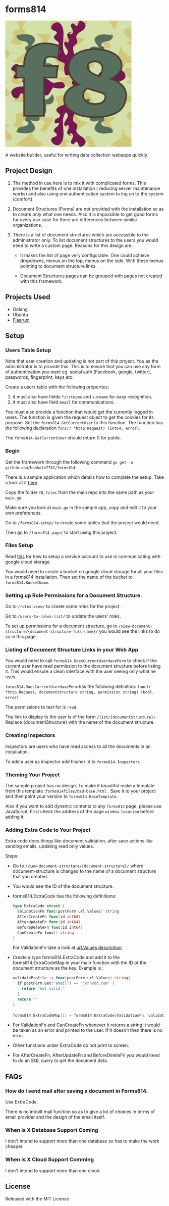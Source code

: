 # forms814

![alt text](https://github.com/bankole7782/forms814/raw/master/forms814.png "Forms814 logo")

A website builder, useful for writing data collection webapps quickly.

## Project Design

1.  The method in use here is to mix it with complicated forms. This provides the
    benefits of one installation ( reducing server maintenance works) and also using
    one authentication system to log on to the system (comfort).

2.  Document Structures (Forms) are not provided with the installation so as to create only what
    one needs. Also it is impossible to get good forms for every use case for there are differences between
    similar organizations.

3.  There is a list of document structures which are accessible to the administrator only.
    To list document structures to the users you would need to write a custom page.
    Reasons for this design are:

    * It makes the list of page very configurable. One could achieve dropdowns, menus on the top, menus on
    the side. With these menus pointing to document structure links.

    * Document Structures pages can be grouped with pages not created with this framework.


## Projects Used

* Golang
* Ubuntu
* [Flaarum](https://github.com/bankole7782/flaarum)


## Setup

### Users Table Setup

Note that user creation and updating is not part of this project. You as the administrator is to provide this. This is to
ensure that you can use any form of authentication you want eg. social auth (Facebook, google, twitter), passwords,
fingerprint, keys etc.

Create a users table with the following properties:

1. it must also have fields `firstname` and `surname` for easy recognition.
2. it must also have field `email` for communications.

You must also provide a function that would get the currently logged in users. The function is given the request object
to get the cookies for its purpose. Set the `forms814.GetCurrentUser` to this function. The function has the following
declaration `func(r *http.Request) (int64, error)`.

The `forms814.GetCurrentUser` should return 0 for public.


### Begin

Get the framework through the following command `go get -u github.com/bankole7782/forms814`

There is a sample application which details how to complete the setup. Take a look at it [here](https://github.com/bankole7782/forms814/tree/master/f8_sample)

Copy the folder `f8_files` from the main repo into the same path as your `main.go`.

Make sure you look at `main.go` in the sample app, copy and edit it to your own preferences.

Go to `/forms814-setup/` to create some tables that the project would need.

Then go to `/forms814-page/` to start using this project.


### Files Setup

Read [this](https://cloud.google.com/docs/authentication/production) for how to setup a service account
to use in communicating with google cloud storage.

You would need to create a bucket on google cloud storage for all your files in a forms814 installation. Then
set the name of the bucket to `forms814.BucketName`.


### Setting up Role Permissions for a Document Structure.

Go to `/roles-view/` to create some roles for the project.

Go to `/users-to-roles-list/` to update the users' roles.

To set up permissions for a document structure, go to `/view-document-structure/{document-structure-full-name}/`
you would see the links to do so in this page.


### Listing of Document Structure Links in your Web App

You would need to call `forms814.DoesCurrentUserHavePerm` to check if the current user have read permission
to the document structure before listing it. This would ensure a clean interface with the user
seeing only what he uses.

`forms814.DoesCurrentUserHavePerm` has the following definition:
`func(r *http.Request, documentStructure string, permission string) (bool, error)`

The permissions to test for is `read`.

The link to display to the user is of the form `/list/{documentStructure}/`. Replace {documentStructure} with
the name of the document structure.


### Creating Inspectors

Inspectors are users who have read access to all the documents in an installation.

To add a user as inspector add his/her id to `forms814.Inspectors`


### Theming Your Project

The sample project has no design. To make it beautiful make a template from this template :`forms814files/bad-base.html`
. Save it to your project and then point your version to `forms814.BaseTemplate`.

Also if you want to add dynamic contents to any `forms814` page, please use JavaScript.
First check the address of the page `window.location` before adding it.


### Adding Extra Code to Your Project

Extra code does things like document validation, after save actions like sending emails, updating read only values.

Steps:

- Go to `/view-document-structure/{document-structure}/` where document-structure is changed to
  the name of a document structure that you created.

- You would see the ID of the document structure.

- forms814.ExtraCode has the following definitions:
  ```go
  type ExtraCode struct {
    ValidationFn func(postForm url.Values) string
    AfterCreateFn func(id int64)
    AfterUpdateFn func(id int64)
    BeforeDeleteFn func(id int64)
    CanCreateFn func() string
  }
  ```
  For ValidationFn take a look at [url.Values description](https://golang.org/pkg/net/url/#Values)

- Create a type forms814.ExtraCode and add it to the forms814.ExtraCodeMap in your main function with
the ID of the document structure as the key. Example is :

  ```go
  validateProfile := func(postForm url.Values) string{
    if postForm.Get("email") == "john@dd.com" {
      return "not valid."
    }
    return ""
  }

  forms814.ExtraCodeMap[1] = forms814.ExtraCode{ValidationFn: validateProfile}
  ```
- For ValidationFn and CanCreateFn whenever it returns a string it would be taken as an error and printed to the user.
If it doesn't then there is no error.

- Other functions under ExtraCode do not print to screen.

- For AfterCreateFn, AfterUpdateFn and BeforeDeleteFn you would need to do an SQL query to get the document data.


## FAQs

### How do I send mail after saving a document in Forms814.

Use ExtraCode.

There is no inbuilt mail function so as to give a lot of choices in terms of email provider
and the design of the email itself.


### When is X Database Support Coming

I don't intend to support more than one database so has to make the work cheaper.


### When is X Cloud Support Comming

I don't intend to support more than one cloud.


## License

Released with the MIT License
